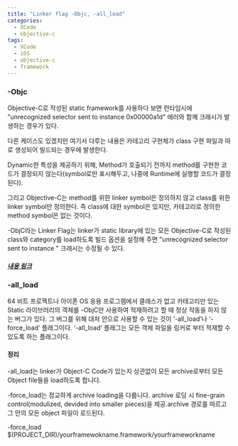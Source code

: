 ```yaml
---
title: "Linker flag -Objc, -all_load"
categories:
  - XCode
  - objective-c
tags:
  - XCode
  - iOS
  - objective-c
  - framework
---
```


### -Objc
Objective-C로 작성된 static framework를 사용하다 보면 런타임시에 "unrecognized selector sent to instance 0x00000a1d" 에러와 함께
크래시가 발생하는 경우가 있다.

다른 케이스도 있겠지만 여기서 다루는 내용은 카테고리 구현체가 class 구현 파일과 따로 생성되어 빌드되는 경우에 발생한다. 

Dynamic한 특성을 제공하기 위해, Method가 호출되기 전까지 method를 구현한 코드가 결정되지 않는다(symbol로만 표시해두고, 나중에 Runtime에 실행할 코드가 결정된다). 

그리고 Objective-C는 method를 위한 linker symbol은 정의하지 않고 class를 위한 linker symbol만 정의한다.
즉 class에 대한 symbol은 있지만, 카테고리로 정의한 method symbol은 없는 것이다.

-ObjC라는 Linker Flag는 linker가 static library에 있는 모든 Objective-C로 작성된 class와 category를 load하도록 빌드 옵션을 설정해 주면 "unrecognized selector sent to instance " 크래시는 수정될 수 있다.

##### [내용 링크](https://developer.apple.com/library/archive/qa/qa1490/_index.html)

### -all_load
64 비트 프로젝트나 아이폰 OS 응용 프로그램에서 클래스가 없고 카테고리만 있는 Static 라이브러리의 객체를 -ObjC만 사용하여 적재하려고 할 때 정상 작동을 하지 않는 버그가 있다.
그 버그를 위해 대처 안으로 사용할 수 있는 것이 ‘-all_load‘나 ‘-force_load‘  플래그이다. 
‘-all_load‘ 플래그는 모든 객체 파일을 링커로 부터 적재할 수 있도록 하는 플래그이다.

#### 정리
-all_load는 linker가 Object-C Code가 있는지 상관없이 모든 archive로부터 모든 Object file들을 load하도록 합니다.

-force_load는 정교하게 archive loading을 다룹니다. archive 로딩 시 fine-grain control(modulized, devided into smaller pieces)을 제공.archive 경로를 따르고 그 안의 모든 object 파일이 로드된다.

-force_load $(PROJECT_DIR)/yourframewokname.framework/yourframeworkname

